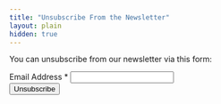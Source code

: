 ```yaml
---
title: "Unsubscribe From the Newsletter"
layout: plain
hidden: true
---
```

You can unsubscribe from our newsletter via this form:

<form action="https://newsletter.christiantietze.de/unsubscribe" method="POST" accept-charset="utf-8">
  <input type="hidden" name="list" value="vGdm8DaHEoRuG7zMEPyC3w"/>
  <input type="hidden" name="subform" value="yes"/>
  <div style="position: absolute; left: -5000px;" aria-hidden="true"><input type="text" name="hp" id="hp" tabindex="-1" value=""/></div>
  <div>
    <label class="news__label" for="email">Email Address <span class="asterisk">*</span></label>
    <input type="email" value="" name="email" class="news__input news__input--text news__input--email required" id="email">
  </div>
  <!-- Unsubscribing doesn't need a reCAPTCHA-->
  <div>
    <input type="submit" value="Unsubscribe" name="submit" id="submit" class="news__input news__input--button">
  </div>
</form>

